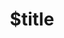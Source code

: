 ---
title: $title
second_title: .NET API संदर्भ के लिए Aspose.PUB
description: $description
type: docs
weight: $weight
url: /hi/net/$ref/
---